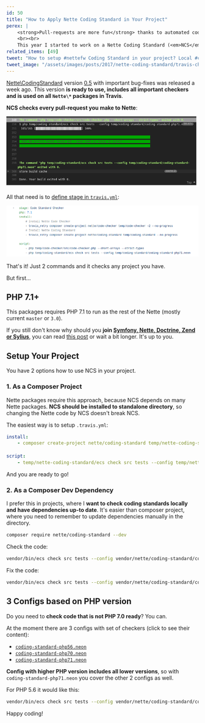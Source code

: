 ```yaml
---
id: 50
title: "How to Apply Nette Coding Standard in Your Project"
perex: |
    <strong>Pull-requests are more fun</strong> thanks to automated coding standard. You don't have explain where to put space or bracket. You <strong>can talk about architecture or meaning of the code</strong> instead. Moreover in open-source. <strong>I wanted to make this possible in Nette</strong>, but Coding Standards could be found only in <a href="https://nette.org/en/coding-standard">documentation</a>.
    <br><br>
    This year I started to work on a Nette Coding Standard (<em>NCS</em>) that you can put to CLI. And you'll <strong>be able set it up in in your project</strong> yourself today.
related_items: [49]
tweet: "How to setup #nettefw Coding Standard in your project? Local #ci or #travisci"
tweet_image: "/assets/images/posts/2017/nette-coding-standard/travis-check.png"
---
```


[Nette\CodingStandard](https://github.com/nette/coding-standard/) version [0.5](https://github.com/nette/coding-standard/releases/tag/v0.5.0) with important bug-fixes was released a week ago. This version **is ready to use, includes all important checkers and is used on all `Nette\*` packages in Travis**.

**NCS checks every pull-request you make to Nette**:

<div>
    <a href="https://travis-ci.org/nette/application/jobs/261987910#L349">
        <img src="/assets/images/posts/2017/nette-coding-standard/travis-check.png" class="img-thumbnail">
    </a>
</div>


All that need is to [define stage in `travis.yml`](https://github.com/nette/application/blob/2f545e64fc4bfc941d7e48a95e3faca7c468ac35/.travis.yml#L31-L41):

<div>
    <img src="/assets/images/posts/2017/nette-coding-standard/travis-setup.png" class="img-thumbnail">
</div>

That's it! Just 2 commands and it checks any project you have.

But first...


## PHP 7.1+

This packages requires PHP 7.1 to run as the rest of the Nette (mostly current `master` or `3.0`).

If you still don't know why should you **join [Symfony, Nette, Doctrine, Zend or Sylius](https://gophp71.org/)**, you can read [this post](/blog/2017/06/05/go-php-71/#why-go-right-to-php-7-1) or wait a bit longer. It's up to you.


## Setup Your Project

You have 2 options how to use NCS in your project.


### 1. As a Composer Project

Nette packages require this approach, because NCS depends on many Nette packages. **NCS should be installed to standalone directory**, so changing the Nette code by NCS doesn't break NCS.

The easiest way is to setup `.travis.yml`:

```yaml
install:
    - composer create-project nette/coding-standard temp/nette-coding-standard

script:
    - temp/nette-coding-standard/ecs check src tests --config temp/nette-coding-standard/coding-standard-php71.neon
```

And you are ready to go!


### 2. As a Composer Dev Dependency

I prefer this in projects, where I **want to check coding standards locally and have dependencies up-to date**. It's easier than composer project, where you need to remember to update dependencies manually in the directory.

```bash
composer require nette/coding-standard --dev
```

Check the code:

```bash
vendor/bin/ecs check src tests --config vendor/nette/coding-standard/coding-standard-php71.neon
```

Fix the code:

```bash
vendor/bin/ecs check src tests --config vendor/nette/coding-standard/coding-standard-php71.neon --fix
```



## 3 Configs based on PHP version

Do you need to **check code that is not PHP 7.0 ready**? You can.


At the moment there are 3 configs with set of checkers (click to see their content):

- [`coding-standard-php56.neon`](https://github.com/nette/coding-standard/blob/2f935070b82fbe4b1da8e564a8dc6dcb9bbeca25/coding-standard-php56.neon)
- [`coding-standard-php70.neon`](https://github.com/nette/coding-standard/blob/2f935070b82fbe4b1da8e564a8dc6dcb9bbeca25/coding-standard-php70.neon)
- [`coding-standard-php71.neon`](https://github.com/nette/coding-standard/blob/2f935070b82fbe4b1da8e564a8dc6dcb9bbeca25/coding-standard-php71.neon)

**Config with higher PHP version includes all lower versions**, so with `coding-standard-php71.neon` you cover the other 2 configs as well.


For PHP 5.6 it would like this:

```bash
vendor/bin/ecs check src tests --config vendor/nette/coding-standard/coding-standard-php56.neon
```


Happy coding!